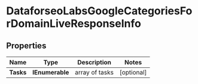# DataforseoLabsGoogleCategoriesForDomainLiveResponseInfo


## Properties

| Name | Type | Description | Notes |
|------------ | ------------- | ------------- | -------------|
**Tasks** | **IEnumerable<DataforseoLabsGoogleCategoriesForDomainLiveTaskInfo>** | array of tasks |[optional]|